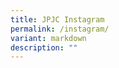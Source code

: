 ```yaml
---
title: JPJC Instagram
permalink: /instagram/
variant: markdown
description: ""
---
```



<div data-elfsight-app-lazy="" class="elfsight-app-42ec9204-8f27-43e1-a598-39cc15224238"></div>